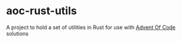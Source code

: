 # aoc-rust-utils

A project to hold a set of utilities in Rust for use with [Advent Of Code](https://adventofcode.com/) solutions 

